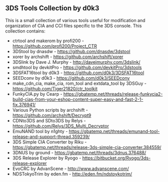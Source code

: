 **3DS Tools Collection by d0k3**
----------------------------

This is a small collection of various tools useful for modification and organization of CIA and CCI files specific to the 3DS console. This collection contains:
* ctrtool and makerom by profi200 - https://github.com/profi200/Project_CTR
* 3DStool by dnasdw - https://github.com/dnasdw/3dstool
* xorer by archshift - https://github.com/archshift/xorer
* 3DSlink by Dave J. Murphy - http://davejmurphy.com/3dslink/
* smdhtool by devkitPro - https://github.com/devkitPro/3dstools
* 3DSFAT16tool by d0k3 - https://github.com/d0k3/3DSFAT16tool
* SEEDconv by d0k3 - https://github.com/d0k3/SEEDconv
* make_cdn_cia, make_cia, rom_tool and extdata_tool by 3DSGuy - https://github.com/Tiger21820/ctr_toolkit
* FunkyCIA.py by Cearp - https://gbatemp.net/threads/release-funkycia2-build-cias-from-your-eshop-content-super-easy-and-fast-2-1-fix.376941/
* Various Python scripts by archshift - https://github.com/archshift/Decrypt9
* CDNto3DS and SDto3DS by Relys - https://github.com/Relys/3DS_Multi_Decryptor
* EmuNAND tool by n1ghty - https://gbatemp.net/threads/emunand-tool-release-and-support-thread.359239/
* 3DS Simple CIA Converter by Riku - https://gbatemp.net/threads/release-3ds-simple-cia-converter.384559/
* 3DNUS by ground - https://gbatemp.net/threads/3dnus.376488/
* 3DS Release Explorer by Ryogo - https://bitbucket.org/Ryogo/3ds-release-explorer
* EvoCRC by AdvanScene - http://www.advanscene.com/
* NDSTokyoTrim by eden.fm - http://eden.fm/ndstoykotrim/

